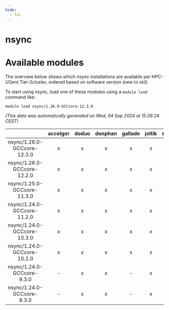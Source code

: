 ```yaml
---
hide:
  - toc
---
```


nsync
=====

# Available modules


The overview below shows which nsync installations are available per HPC-UGent Tier-2cluster, ordered based on software version (new to old).

To start using nsync, load one of these modules using a `module load` command like:

```shell
module load nsync/1.26.0-GCCcore-12.3.0
```

*(This data was automatically generated on Wed, 04 Sep 2024 at 15:26:24 CEST)*  

| |accelgor|doduo|donphan|gallade|joltik|shinx|skitty|
| :---: | :---: | :---: | :---: | :---: | :---: | :---: | :---: |
|nsync/1.26.0-GCCcore-12.3.0|x|x|x|x|x|x|x|
|nsync/1.26.0-GCCcore-12.2.0|x|x|x|x|x|-|x|
|nsync/1.25.0-GCCcore-11.3.0|x|x|x|x|x|-|x|
|nsync/1.24.0-GCCcore-11.2.0|x|x|x|x|x|-|x|
|nsync/1.24.0-GCCcore-10.3.0|x|x|x|x|x|-|x|
|nsync/1.24.0-GCCcore-10.2.0|x|x|x|x|x|-|x|
|nsync/1.24.0-GCCcore-9.3.0|-|x|x|-|x|-|x|
|nsync/1.24.0-GCCcore-8.3.0|-|x|x|-|x|-|x|
